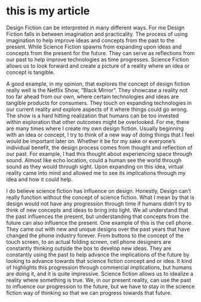 this is my article
=================

Design Fiction can be interpreted in many different ways. For me Design Fiction falls in between imagination and practicality. The process of using imagination to help improve ideas and concepts from the past to the present. While Science Fiction spawns from expanding upon ideas and concepts from the present for the future. They can serve as reflections from our past to help improve technologies as time progresses. Science Fiction allows us to look forward and create a picture of a reality where an idea or concept is tangible.

A good example, in my opinion, that explores the concept of design fiction really well is the Netflix Show, “Black Mirror”. They showcase a reality not too far ahead from our own, where certain technologies and ideas are tangible products for consumers. They touch on expanding technologies in our current reality and explore aspects of it where things could go wrong. The show is a hard hitting realization that humans can be too invested within exploration that other outcomes might be overlooked. For me, there are many times where I create my own design fiction. Usually beginning with an idea or concept, I try to think of a new way of doing things that I feel would be important later on. Whether it be for my sake or everyone’s individual benefit, the design process comes from thought and reflection of our past. For example, I had this thought about experiencing space through sound. Almost like echo location, could a human see the world through sound as they would through sight. Upon expanding on this idea, virtual reality came into mind and allowed me to see its implications through my idea and how it could help. 

I do believe science fiction has influence on design. Honestly, Design can’t really function without the concept of science fiction. What I mean by that is design would not have any progression through time if humans didn’t try to think of new concepts and ideas to bring into light. We all understand that the past influences the present, but understanding that concepts from the future can also influence the present. One example of this is the cell phone. They came out with new and unique designs over the past years that have changed the phone industry forever. From buttons to the concept of the touch screen, to an actual folding screen, cell phone designers are constantly thinking outside the box to develop new ideas. They are constantly using the past to help advance the implications of the future by looking to advance towards that science fiction concept and or idea. It kind of highlights this progression through commercial implications, but humans are doing it, and it is quite impressive. Science fiction allows us to idealize a reality where something is true. We, in our present reality, can use the past to influence our progression to the future, but we have to stay in the science fiction way of thinking so that we can progress towards that future.  
